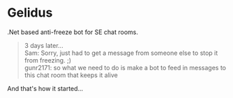 # Gelidus
.Net based anti-freeze bot for SE chat rooms.

> 3 days later...  
> Sam: Sorry, just had to get a message from someone else to stop it from freezing. ;)  
> gunr2171: so what we need to do is make a bot to feed in messages to this chat room that keeps it alive

And that's how it started...
